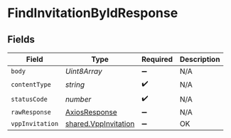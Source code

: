 # FindInvitationByIdResponse


## Fields

| Field                                                        | Type                                                         | Required                                                     | Description                                                  |
| ------------------------------------------------------------ | ------------------------------------------------------------ | ------------------------------------------------------------ | ------------------------------------------------------------ |
| `body`                                                       | *Uint8Array*                                                 | :heavy_minus_sign:                                           | N/A                                                          |
| `contentType`                                                | *string*                                                     | :heavy_check_mark:                                           | N/A                                                          |
| `statusCode`                                                 | *number*                                                     | :heavy_check_mark:                                           | N/A                                                          |
| `rawResponse`                                                | [AxiosResponse](https://axios-http.com/docs/res_schema)      | :heavy_minus_sign:                                           | N/A                                                          |
| `vppInvitation`                                              | [shared.VppInvitation](../../models/shared/vppinvitation.md) | :heavy_minus_sign:                                           | OK                                                           |